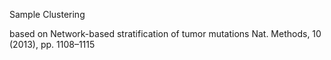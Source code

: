 Sample Clustering 

based on Network-based stratification of tumor mutations Nat. Methods, 10 (2013), pp. 1108–1115
